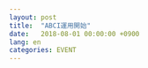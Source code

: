```yaml
---
layout: post
title:  "ABCI運用開始"
date:   2018-08-01 00:00:00 +0900
lang: en
categories: EVENT
---
```

